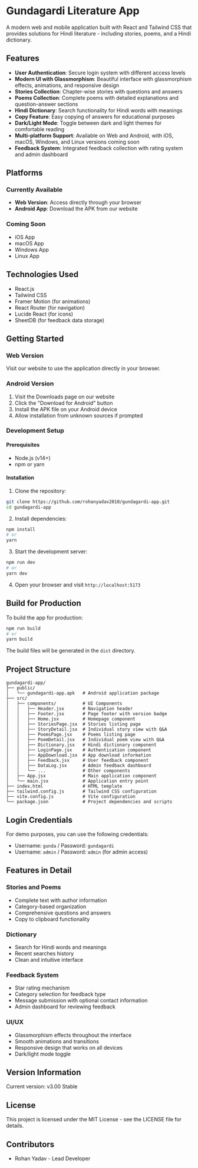 # Gundagardi Literature App

A modern web and mobile application built with React and Tailwind CSS that provides solutions for Hindi literature - including stories, poems, and a Hindi dictionary.

## Features

- **User Authentication**: Secure login system with different access levels
- **Modern UI with Glassmorphism**: Beautiful interface with glassmorphism effects, animations, and responsive design
- **Stories Collection**: Chapter-wise stories with questions and answers
- **Poems Collection**: Complete poems with detailed explanations and question-answer sections
- **Hindi Dictionary**: Search functionality for Hindi words with meanings
- **Copy Feature**: Easy copying of answers for educational purposes
- **Dark/Light Mode**: Toggle between dark and light themes for comfortable reading
- **Multi-platform Support**: Available on Web and Android, with iOS, macOS, Windows, and Linux versions coming soon
- **Feedback System**: Integrated feedback collection with rating system and admin dashboard

## Platforms

### Currently Available
- **Web Version**: Access directly through your browser
- **Android App**: Download the APK from our website

### Coming Soon
- iOS App
- macOS App
- Windows App
- Linux App

## Technologies Used

- React.js
- Tailwind CSS
- Framer Motion (for animations)
- React Router (for navigation)
- Lucide React (for icons)
- SheetDB (for feedback data storage)

## Getting Started

### Web Version

Visit our website to use the application directly in your browser.

### Android Version

1. Visit the Downloads page on our website
2. Click the "Download for Android" button
3. Install the APK file on your Android device
4. Allow installation from unknown sources if prompted

### Development Setup

#### Prerequisites

- Node.js (v14+)
- npm or yarn

#### Installation

1. Clone the repository:
```bash
git clone https://github.com/rohanyadav2010/gundagardi-app.git
cd gundagardi-app
```

2. Install dependencies:
```bash
npm install
# or
yarn
```

3. Start the development server:
```bash
npm run dev
# or
yarn dev
```

4. Open your browser and visit `http://localhost:5173`

## Build for Production

To build the app for production:

```bash
npm run build
# or
yarn build
```

The build files will be generated in the `dist` directory.

## Project Structure

```
gundagardi-app/
├── public/
│   └── gundagardi-app.apk   # Android application package
├── src/
│   ├── components/          # UI Components
│   │   ├── Header.jsx       # Navigation header
│   │   ├── Footer.jsx       # Page footer with version badge
│   │   ├── Home.jsx         # Homepage component
│   │   ├── StoriesPage.jsx  # Stories listing page
│   │   ├── StoryDetail.jsx  # Individual story view with Q&A
│   │   ├── PoemsPage.jsx    # Poems listing page
│   │   ├── PoemDetail.jsx   # Individual poem view with Q&A
│   │   ├── Dictionary.jsx   # Hindi dictionary component
│   │   ├── LoginPage.jsx    # Authentication component
│   │   ├── AppDownload.jsx  # App download information
│   │   ├── Feedback.jsx     # User feedback component
│   │   ├── DataLog.jsx      # Admin feedback dashboard
│   │   └── ...              # Other components
│   ├── App.jsx              # Main application component
│   └── main.jsx             # Application entry point
├── index.html               # HTML template
├── tailwind.config.js       # Tailwind CSS configuration
├── vite.config.js           # Vite configuration
└── package.json             # Project dependencies and scripts
```

## Login Credentials

For demo purposes, you can use the following credentials:
- Username: `gunda` / Password: `gundagardi`
- Username: `admin` / Password: `admin` (for admin access)

## Features in Detail

### Stories and Poems
- Complete text with author information
- Category-based organization
- Comprehensive questions and answers
- Copy to clipboard functionality

### Dictionary
- Search for Hindi words and meanings
- Recent searches history
- Clean and intuitive interface

### Feedback System
- Star rating mechanism
- Category selection for feedback type
- Message submission with optional contact information
- Admin dashboard for reviewing feedback

### UI/UX
- Glassmorphism effects throughout the interface
- Smooth animations and transitions
- Responsive design that works on all devices
- Dark/light mode toggle

## Version Information

Current version: v3.00 Stable

## License

This project is licensed under the MIT License - see the LICENSE file for details.

## Contributors

- Rohan Yadav - Lead Developer

